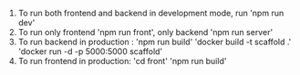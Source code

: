 1. To run both frontend and backend in development mode, run 'npm run dev'
2. To run only frontend 'npm run front', only backend 'npm run server'
3. To run backend in production : 'npm run build' 'docker build -t scaffold .' 'docker run -d -p 5000:5000 scaffold'
4. To run frontend in production: 'cd front' 'npm run build'
